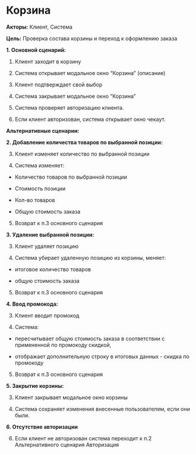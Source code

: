 # Корзина

**Акторы:** Клиент, Система

**Цель:** Проверка состава корзины и переход к оформлению заказа

**1. Основной сценарий:**

  1. Клиент заходит в корзину

  2. Система открывает модальное окно “Корзина” (описание)

  3. Клиент подтверждает свой выбор

  4. Система закрывает модальное окно  “Корзина”

  5. Система проверяет авторизацию клиента.

  6. Если клиент авторизован, система открывает окно чекаут.

**Альтернативные сценарии:**

**2. Добавление количества товаров по выбранной позиции:**

  3. Клиент изменяет количество по выбранной позиции

  4. Система изменяет:

  - Количество товаров по выбранной позиции

  - Стоимость позиции

  - Кол-во товаров

  - Общую стоимость заказа

  5. Возврат к п.3 основного сценария

**3. Удаление выбранной позиции:**

  3. Клиент удаляет позицию

  4. Система убирает удаленную позицию из корзины, меняет:

  - итоговое количество товаров

  - общую стоимость заказа

  5. Возврат к п.3 основного сценария

**4. Ввод промокода:**

  3. Клиент вводит промокод

  4. Система:

  - пересчитывает общую стоимость заказа в соответствии с примененной по промокоду скидкой,

  - отображает дополнительную строку в итоговых данных - скидка по промокоду

  5. Возврат к п.3 основного сценария

**5. Закрытие корзины:**

  3. Клиент закрывает модальное окно корзины

  4. Система сохраняет изменения внесенные пользователем, если они были.

**6. Отсутствие авторизации**

  6. Если клиент не авторизован система переходит к п.2 Альтернативного сценария Авторизация 